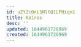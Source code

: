 ```yaml
---
id: uZYZcOnL5NltQ1LPHiqn1
title: Kairos
desc: ''
updated: 1644961726969
created: 1644961726969
---
```


